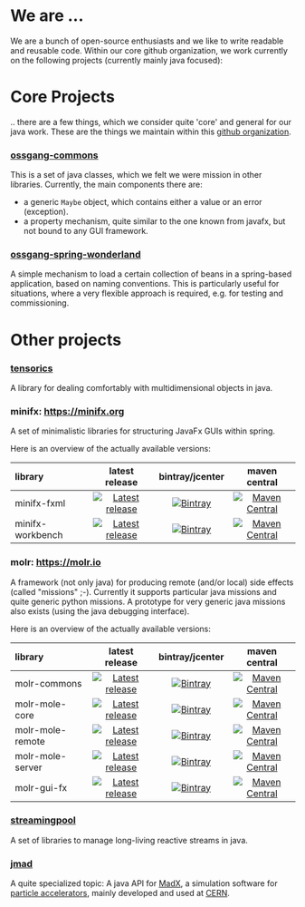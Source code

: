 # We are ...

We are a bunch of open-source enthusiasts and we like to write readable and reusable code. 
Within our core github organization, we work currently on the following projects (currently mainly java focused):

# Core Projects

.. there are a few things, which we consider quite 'core' and general for our java work. 
These are the things we maintain within this [github organization](https://github.com/ossgang).


### [ossgang-commons](ossgang-commons)
This is a set of java classes, which we felt we were mission in other libraries. Currently, the main components there are:
* a generic `Maybe` object, which contains either a value or an error (exception).
* a property mechanism, quite similar to the one known from javafx, but not bound to any GUI framework.


### [ossgang-spring-wonderland](ossgang-spring-wonderland)
A simple mechanism to load a certain collection of beans in a spring-based application, 
based on naming conventions. This is particularly useful for situations, where a very flexible 
approach is required, e.g. for testing and commissioning. 

# Other projects

### [tensorics](https://tensorics.org)
A library for dealing comfortably with multidimensional objects in java.

### minifx: https://minifx.org
A set of minimalistic libraries for structuring JavaFx GUIs within spring.

Here is an overview of the actually available versions:

| library | latest release | bintray/jcenter | maven central |
|:---------|:-------:|:----------:|:----------------:|
|minifx-fxml| [![Latest release](https://img.shields.io/github/release/minifx/minifx-fxml.svg?maxAge=1000)](https://github.com/minifx/minifx-fxml/releases) |[![Bintray](https://img.shields.io/bintray/v/minifx/minifx-repo/minifx-fxml)](https://bintray.com/minifx/minifx-repo/minifx-fxml/_latestVersion)|[![Maven Central](https://img.shields.io/maven-central/v/org.minifx/minifx-fxml)](https://search.maven.org/search?q=a:minifx-fxml)|
|minifx-workbench| [![Latest release](https://img.shields.io/github/release/minifx/minifx-workbench.svg?maxAge=1000)](https://github.com/minifx/minifx-workbench/releases) |[![Bintray](https://img.shields.io/bintray/v/minifx/minifx-repo/minifx-workbench)](https://bintray.com/minifx/minifx-repo/minifx-workbench/_latestVersion)|[![Maven Central](https://img.shields.io/maven-central/v/org.minifx/minifx-workbench)](https://search.maven.org/search?q=a:minifx-workbench)|

### molr: https://molr.io

A framework (not only java) for producing remote (and/or local) side effects (called "missions" ;-). 
Currently it supports particular java missions and quite generic python missions.
A prototype for very generic java missions also exists (using the java debugging interface).

Here is an overview of the actually available versions:

| library | latest release | bintray/jcenter | maven central |
|:---------|:-------:|:----------:|:----------------:|
|molr-commons|[![Latest release](https://img.shields.io/github/release/molr/molr.svg?maxAge=1000)](https://github.com/molr/molr/releases)|  [ ![Bintray](https://img.shields.io/bintray/v/molr/molr-repo/molr-commons) ](https://bintray.com/molr/molr-repo/molr-commons/_latestVersion) | [![Maven Central](https://img.shields.io/maven-central/v/io.molr/molr-commons)](https://search.maven.org/search?q=a:molr-commons)|
|molr-mole-core | [![Latest release](https://img.shields.io/github/release/molr/molr.svg?maxAge=1000)](https://github.com/molr/molr/releases) | [ ![Bintray](https://img.shields.io/bintray/v/molr/molr-repo/molr-mole-core) ](https://bintray.com/molr/molr-repo/molr-mole-core/_latestVersion) | [![Maven Central](https://img.shields.io/maven-central/v/io.molr/molr-mole-core)](https://search.maven.org/search?q=a:molr-mole-core)
|molr-mole-remote |  [![Latest release](https://img.shields.io/github/release/molr/molr.svg?maxAge=1000)](https://github.com/molr/molr/releases)| [ ![Bintray](https://img.shields.io/bintray/v/molr/molr-repo/molr-mole-remote) ](https://bintray.com/molr/molr-repo/molr-mole-remote/_latestVersion) | [![Maven Central](https://img.shields.io/maven-central/v/io.molr/molr-mole-remote)](https://search.maven.org/search?q=a:molr-mole-remote) |
|molr-mole-server | [![Latest release](https://img.shields.io/github/release/molr/molr.svg?maxAge=1000)](https://github.com/molr/molr/releases) | [ ![Bintray](https://img.shields.io/bintray/v/molr/molr-repo/molr-mole-server) ](https://bintray.com/molr/molr-repo/molr-mole-server/_latestVersion) | [![Maven Central](https://img.shields.io/maven-central/v/io.molr/molr-mole-server)](https://search.maven.org/search?q=a:molr-mole-server)|
|molr-gui-fx| [![Latest release](https://img.shields.io/github/release/molr/molr-gui-fx.svg?maxAge=1000)](https://github.com/molr/molr-gui-fx/releases)| [ ![Bintray](https://img.shields.io/bintray/v/molr/molr-repo/molr-gui-fx) ](https://bintray.com/molr/molr-repo/molr-gui-fx/_latestVersion) | [![Maven Central](https://img.shields.io/maven-central/v/io.molr/molr-gui-fx)](https://search.maven.org/search?q=a:molr-gui-fx) |


### [streamingpool](https://streamingpool.org/)
A set of libraries to manage long-living reactive streams in java.

### [jmad](https://jmad.io/)
A quite specialized topic: A java API for [MadX](http://mad.web.cern.ch/mad/), a simulation software for [particle accelerators](https://en.wikipedia.org/wiki/Particle_accelerator), 
mainly developed and used at [CERN](https://home.cern/).


